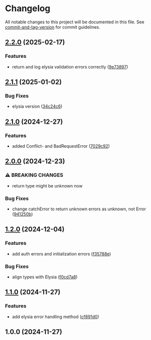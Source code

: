 # Changelog

All notable changes to this project will be documented in this file. See [commit-and-tag-version](https://github.com/absolute-version/commit-and-tag-version) for commit guidelines.

## [2.2.0](https://github.com/Nomad-Solutions/errors/compare/v2.1.1...v2.2.0) (2025-02-17)


### Features

* return and log elysia validation errors correctly ([9e73897](https://github.com/Nomad-Solutions/errors/commit/9e7389763e7f96c72a9ac1ee83a27ce8e07a114a))

## [2.1.1](https://github.com/Nomad-Solutions/errors/compare/v2.1.0...v2.1.1) (2025-01-02)


### Bug Fixes

* elysia version ([34c24c6](https://github.com/Nomad-Solutions/errors/commit/34c24c6e128fbdfe0a91b064da3a5bdcf5d67dda))

## [2.1.0](https://github.com/Nomad-Solutions/errors/compare/v2.0.0...v2.1.0) (2024-12-27)


### Features

* added Conflict- and BadRequestError ([7029c92](https://github.com/Nomad-Solutions/errors/commit/7029c927d33daeb23fd0af811f17b272c7763c32))

## [2.0.0](https://github.com/Nomad-Solutions/errors/compare/v1.2.0...v2.0.0) (2024-12-23)


### ⚠ BREAKING CHANGES

* return type might be unknown now

### Bug Fixes

* change catchError to return unknown errors as unknown, not Error ([941250b](https://github.com/Nomad-Solutions/errors/commit/941250bd17e12b6e41bec3b9a6d54ae467f665db))

## [1.2.0](https://github.com/Nomad-Solutions/errors/compare/v1.1.0...v1.2.0) (2024-12-04)


### Features

* add auth errors and initialization errors ([f35788e](https://github.com/Nomad-Solutions/errors/commit/f35788e5f6af17d842473dd98902d343be279fdc))


### Bug Fixes

* align types with Elysia ([f0cd7a8](https://github.com/Nomad-Solutions/errors/commit/f0cd7a84c122d9ffeb91adfc8c8341d3caf14598))

## [1.1.0](https://github.com/Nomad-Solutions/errors/compare/v1.0.0...v1.1.0) (2024-11-27)


### Features

* add elysia error handling method ([cf891d0](https://github.com/Nomad-Solutions/errors/commit/cf891d0f129c355d433f70d78507f0db0c8759e2))

## 1.0.0 (2024-11-27)
